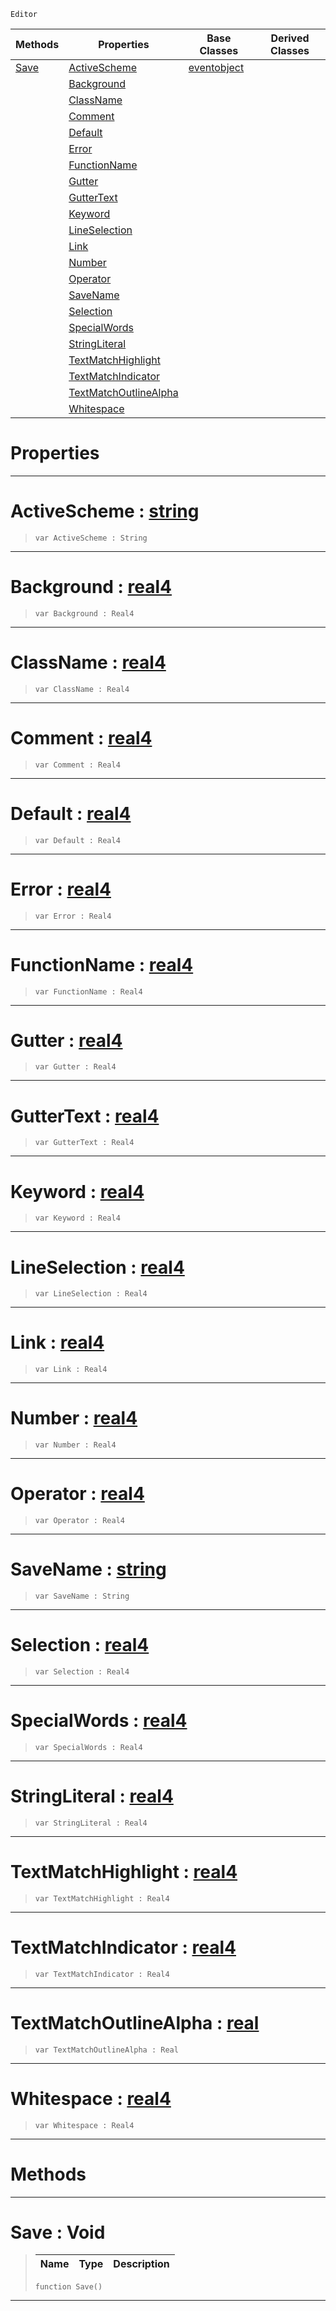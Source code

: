  `Editor`

|Methods|Properties|Base Classes|Derived Classes|
|---|---|---|---|
|[ Save](https://github.com/PlasmaEngine/PlasmaDocs/blob/master/code_reference/class_reference/colorscheme.markdown#save-void)|[ ActiveScheme](https://github.com/PlasmaEngine/PlasmaDocs/blob/master/code_reference/class_reference/colorscheme.markdown#activescheme-plasma-engine)|[eventobject](https://github.com/PlasmaEngine/PlasmaDocs/blob/master/code_reference/class_reference/eventobject.markdown)| |
| |[ Background](https://github.com/PlasmaEngine/PlasmaDocs/blob/master/code_reference/class_reference/colorscheme.markdown#background-plasma-engine-d)| | |
| |[ ClassName](https://github.com/PlasmaEngine/PlasmaDocs/blob/master/code_reference/class_reference/colorscheme.markdown#classname-plasma-engine-do)| | |
| |[ Comment](https://github.com/PlasmaEngine/PlasmaDocs/blob/master/code_reference/class_reference/colorscheme.markdown#comment-plasma-engine-docu)| | |
| |[ Default](https://github.com/PlasmaEngine/PlasmaDocs/blob/master/code_reference/class_reference/colorscheme.markdown#default-plasma-engine-docu)| | |
| |[ Error](https://github.com/PlasmaEngine/PlasmaDocs/blob/master/code_reference/class_reference/colorscheme.markdown#error-plasma-engine-docume)| | |
| |[ FunctionName](https://github.com/PlasmaEngine/PlasmaDocs/blob/master/code_reference/class_reference/colorscheme.markdown#functionname-plasma-engine)| | |
| |[ Gutter](https://github.com/PlasmaEngine/PlasmaDocs/blob/master/code_reference/class_reference/colorscheme.markdown#gutter-plasma-engine-docum)| | |
| |[ GutterText](https://github.com/PlasmaEngine/PlasmaDocs/blob/master/code_reference/class_reference/colorscheme.markdown#guttertext-plasma-engine-d)| | |
| |[ Keyword](https://github.com/PlasmaEngine/PlasmaDocs/blob/master/code_reference/class_reference/colorscheme.markdown#keyword-plasma-engine-docu)| | |
| |[ LineSelection](https://github.com/PlasmaEngine/PlasmaDocs/blob/master/code_reference/class_reference/colorscheme.markdown#lineselection-plasma-engin)| | |
| |[ Link](https://github.com/PlasmaEngine/PlasmaDocs/blob/master/code_reference/class_reference/colorscheme.markdown#link-plasma-engine-documen)| | |
| |[ Number](https://github.com/PlasmaEngine/PlasmaDocs/blob/master/code_reference/class_reference/colorscheme.markdown#number-plasma-engine-docum)| | |
| |[ Operator](https://github.com/PlasmaEngine/PlasmaDocs/blob/master/code_reference/class_reference/colorscheme.markdown#operator-plasma-engine-doc)| | |
| |[ SaveName](https://github.com/PlasmaEngine/PlasmaDocs/blob/master/code_reference/class_reference/colorscheme.markdown#savename-plasma-engine-doc)| | |
| |[ Selection](https://github.com/PlasmaEngine/PlasmaDocs/blob/master/code_reference/class_reference/colorscheme.markdown#selection-plasma-engine-do)| | |
| |[ SpecialWords](https://github.com/PlasmaEngine/PlasmaDocs/blob/master/code_reference/class_reference/colorscheme.markdown#specialwords-plasma-engine)| | |
| |[ StringLiteral](https://github.com/PlasmaEngine/PlasmaDocs/blob/master/code_reference/class_reference/colorscheme.markdown#stringliteral-plasma-engin)| | |
| |[ TextMatchHighlight](https://github.com/PlasmaEngine/PlasmaDocs/blob/master/code_reference/class_reference/colorscheme.markdown#textmatchhighlight-plasma)| | |
| |[ TextMatchIndicator](https://github.com/PlasmaEngine/PlasmaDocs/blob/master/code_reference/class_reference/colorscheme.markdown#textmatchindicator-plasma)| | |
| |[ TextMatchOutlineAlpha](https://github.com/PlasmaEngine/PlasmaDocs/blob/master/code_reference/class_reference/colorscheme.markdown#textmatchoutlinealpha-ze)| | |
| |[ Whitespace](https://github.com/PlasmaEngine/PlasmaDocs/blob/master/code_reference/class_reference/colorscheme.markdown#whitespace-plasma-engine-d)| | |


 #  Properties


---  
 #  ActiveScheme : [string](https://github.com/PlasmaEngine/PlasmaDocs/blob/master/code_reference/lightning_base_types/string.markdown)

> 
> ``` lang=cpp, name=Lightning
> var ActiveScheme : String


---  
 #  Background : [real4](https://github.com/PlasmaEngine/PlasmaDocs/blob/master/code_reference/lightning_base_types/real4.markdown)

> 
> ``` lang=cpp, name=Lightning
> var Background : Real4


---  
 #  ClassName : [real4](https://github.com/PlasmaEngine/PlasmaDocs/blob/master/code_reference/lightning_base_types/real4.markdown)

> 
> ``` lang=cpp, name=Lightning
> var ClassName : Real4


---  
 #  Comment : [real4](https://github.com/PlasmaEngine/PlasmaDocs/blob/master/code_reference/lightning_base_types/real4.markdown)

> 
> ``` lang=cpp, name=Lightning
> var Comment : Real4


---  
 #  Default : [real4](https://github.com/PlasmaEngine/PlasmaDocs/blob/master/code_reference/lightning_base_types/real4.markdown)

> 
> ``` lang=cpp, name=Lightning
> var Default : Real4


---  
 #  Error : [real4](https://github.com/PlasmaEngine/PlasmaDocs/blob/master/code_reference/lightning_base_types/real4.markdown)

> 
> ``` lang=cpp, name=Lightning
> var Error : Real4


---  
 #  FunctionName : [real4](https://github.com/PlasmaEngine/PlasmaDocs/blob/master/code_reference/lightning_base_types/real4.markdown)

> 
> ``` lang=cpp, name=Lightning
> var FunctionName : Real4


---  
 #  Gutter : [real4](https://github.com/PlasmaEngine/PlasmaDocs/blob/master/code_reference/lightning_base_types/real4.markdown)

> 
> ``` lang=cpp, name=Lightning
> var Gutter : Real4


---  
 #  GutterText : [real4](https://github.com/PlasmaEngine/PlasmaDocs/blob/master/code_reference/lightning_base_types/real4.markdown)

> 
> ``` lang=cpp, name=Lightning
> var GutterText : Real4


---  
 #  Keyword : [real4](https://github.com/PlasmaEngine/PlasmaDocs/blob/master/code_reference/lightning_base_types/real4.markdown)

> 
> ``` lang=cpp, name=Lightning
> var Keyword : Real4


---  
 #  LineSelection : [real4](https://github.com/PlasmaEngine/PlasmaDocs/blob/master/code_reference/lightning_base_types/real4.markdown)

> 
> ``` lang=cpp, name=Lightning
> var LineSelection : Real4


---  
 #  Link : [real4](https://github.com/PlasmaEngine/PlasmaDocs/blob/master/code_reference/lightning_base_types/real4.markdown)

> 
> ``` lang=cpp, name=Lightning
> var Link : Real4


---  
 #  Number : [real4](https://github.com/PlasmaEngine/PlasmaDocs/blob/master/code_reference/lightning_base_types/real4.markdown)

> 
> ``` lang=cpp, name=Lightning
> var Number : Real4


---  
 #  Operator : [real4](https://github.com/PlasmaEngine/PlasmaDocs/blob/master/code_reference/lightning_base_types/real4.markdown)

> 
> ``` lang=cpp, name=Lightning
> var Operator : Real4


---  
 #  SaveName : [string](https://github.com/PlasmaEngine/PlasmaDocs/blob/master/code_reference/lightning_base_types/string.markdown)

> 
> ``` lang=cpp, name=Lightning
> var SaveName : String


---  
 #  Selection : [real4](https://github.com/PlasmaEngine/PlasmaDocs/blob/master/code_reference/lightning_base_types/real4.markdown)

> 
> ``` lang=cpp, name=Lightning
> var Selection : Real4


---  
 #  SpecialWords : [real4](https://github.com/PlasmaEngine/PlasmaDocs/blob/master/code_reference/lightning_base_types/real4.markdown)

> 
> ``` lang=cpp, name=Lightning
> var SpecialWords : Real4


---  
 #  StringLiteral : [real4](https://github.com/PlasmaEngine/PlasmaDocs/blob/master/code_reference/lightning_base_types/real4.markdown)

> 
> ``` lang=cpp, name=Lightning
> var StringLiteral : Real4


---  
 #  TextMatchHighlight : [real4](https://github.com/PlasmaEngine/PlasmaDocs/blob/master/code_reference/lightning_base_types/real4.markdown)

> 
> ``` lang=cpp, name=Lightning
> var TextMatchHighlight : Real4


---  
 #  TextMatchIndicator : [real4](https://github.com/PlasmaEngine/PlasmaDocs/blob/master/code_reference/lightning_base_types/real4.markdown)

> 
> ``` lang=cpp, name=Lightning
> var TextMatchIndicator : Real4


---  
 #  TextMatchOutlineAlpha : [real](https://github.com/PlasmaEngine/PlasmaDocs/blob/master/code_reference/lightning_base_types/real.markdown)

> 
> ``` lang=cpp, name=Lightning
> var TextMatchOutlineAlpha : Real


---  
 #  Whitespace : [real4](https://github.com/PlasmaEngine/PlasmaDocs/blob/master/code_reference/lightning_base_types/real4.markdown)

> 
> ``` lang=cpp, name=Lightning
> var Whitespace : Real4


---  
 #  Methods


---  
 #  Save : Void

> 
> |Name|Type|Description|
> |---|---|---|
> ``` lang=cpp, name=Lightning
> function Save()
> ``` 


---  
 

 